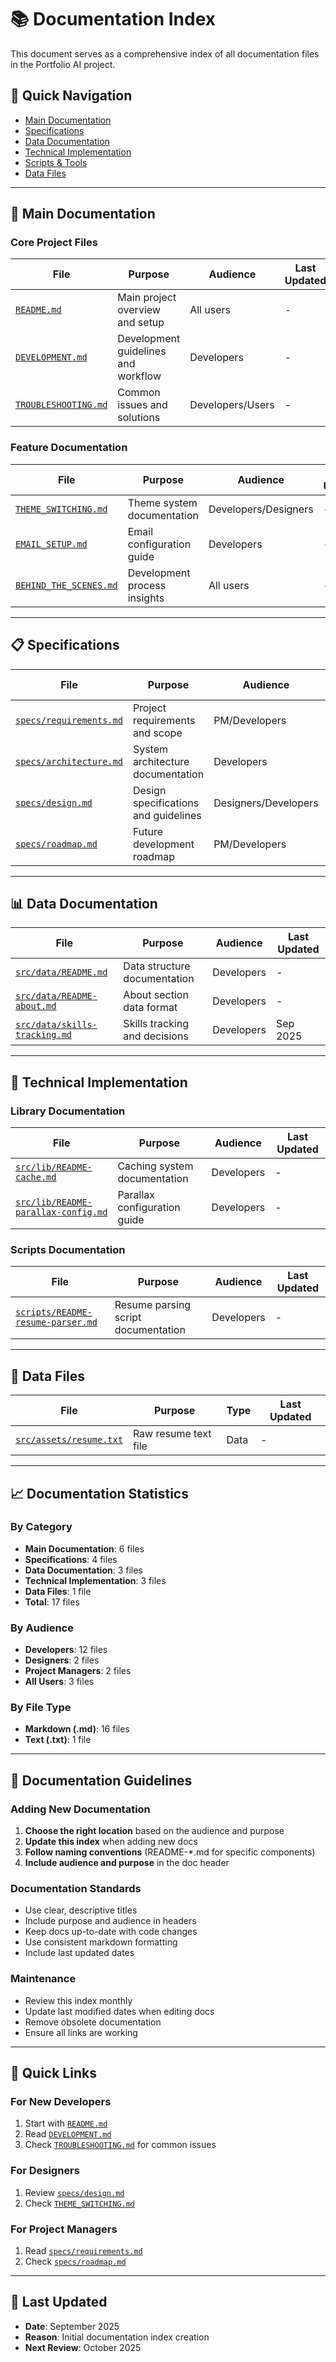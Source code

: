 # 📚 Documentation Index

This document serves as a comprehensive index of all documentation files in the Portfolio AI project.

## 🎯 Quick Navigation

- [Main Documentation](#main-documentation)
- [Specifications](#specifications)
- [Data Documentation](#data-documentation)
- [Technical Implementation](#technical-implementation)
- [Scripts & Tools](#scripts--tools)
- [Data Files](#data-files)

---

## 📖 Main Documentation

### Core Project Files

| File                                         | Purpose                             | Audience         | Last Updated |
| -------------------------------------------- | ----------------------------------- | ---------------- | ------------ |
| [`README.md`](./README.md)                   | Main project overview and setup     | All users        | -            |
| [`DEVELOPMENT.md`](./DEVELOPMENT.md)         | Development guidelines and workflow | Developers       | -            |
| [`TROUBLESHOOTING.md`](./TROUBLESHOOTING.md) | Common issues and solutions         | Developers/Users | -            |

### Feature Documentation

| File                                             | Purpose                      | Audience             | Last Updated |
| ------------------------------------------------ | ---------------------------- | -------------------- | ------------ |
| [`THEME_SWITCHING.md`](./THEME_SWITCHING.md)     | Theme system documentation   | Developers/Designers | -            |
| [`EMAIL_SETUP.md`](./EMAIL_SETUP.md)             | Email configuration guide    | Developers           | -            |
| [`BEHIND_THE_SCENES.md`](./BEHIND_THE_SCENES.md) | Development process insights | All users            | -            |

---

## 📋 Specifications

| File                                               | Purpose                              | Audience             | Last Updated |
| -------------------------------------------------- | ------------------------------------ | -------------------- | ------------ |
| [`specs/requirements.md`](./specs/requirements.md) | Project requirements and scope       | PM/Developers        | -            |
| [`specs/architecture.md`](./specs/architecture.md) | System architecture documentation    | Developers           | -            |
| [`specs/design.md`](./specs/design.md)             | Design specifications and guidelines | Designers/Developers | -            |
| [`specs/roadmap.md`](./specs/roadmap.md)           | Future development roadmap           | PM/Developers        | -            |

---

## 📊 Data Documentation

| File                                                           | Purpose                       | Audience   | Last Updated |
| -------------------------------------------------------------- | ----------------------------- | ---------- | ------------ |
| [`src/data/README.md`](./src/data/README.md)                   | Data structure documentation  | Developers | -            |
| [`src/data/README-about.md`](./src/data/README-about.md)       | About section data format     | Developers | -            |
| [`src/data/skills-tracking.md`](./src/data/skills-tracking.md) | Skills tracking and decisions | Developers | Sep 2025     |

---

## 🔧 Technical Implementation

### Library Documentation

| File                                                                       | Purpose                      | Audience   | Last Updated |
| -------------------------------------------------------------------------- | ---------------------------- | ---------- | ------------ |
| [`src/lib/README-cache.md`](./src/lib/README-cache.md)                     | Caching system documentation | Developers | -            |
| [`src/lib/README-parallax-config.md`](./src/lib/README-parallax-config.md) | Parallax configuration guide | Developers | -            |

### Scripts Documentation

| File                                                                   | Purpose                             | Audience   | Last Updated |
| ---------------------------------------------------------------------- | ----------------------------------- | ---------- | ------------ |
| [`scripts/README-resume-parser.md`](./scripts/README-resume-parser.md) | Resume parsing script documentation | Developers | -            |

---

## 📁 Data Files

| File                                               | Purpose              | Type | Last Updated |
| -------------------------------------------------- | -------------------- | ---- | ------------ |
| [`src/assets/resume.txt`](./src/assets/resume.txt) | Raw resume text file | Data | -            |

---

## 📈 Documentation Statistics

### By Category

- **Main Documentation**: 6 files
- **Specifications**: 4 files
- **Data Documentation**: 3 files
- **Technical Implementation**: 3 files
- **Data Files**: 1 file
- **Total**: 17 files

### By Audience

- **Developers**: 12 files
- **Designers**: 2 files
- **Project Managers**: 2 files
- **All Users**: 3 files

### By File Type

- **Markdown (.md)**: 16 files
- **Text (.txt)**: 1 file

---

## 🚀 Documentation Guidelines

### Adding New Documentation

1. **Choose the right location** based on the audience and purpose
2. **Update this index** when adding new docs
3. **Follow naming conventions** (README-\*.md for specific components)
4. **Include audience and purpose** in the doc header

### Documentation Standards

- Use clear, descriptive titles
- Include purpose and audience in headers
- Keep docs up-to-date with code changes
- Use consistent markdown formatting
- Include last updated dates

### Maintenance

- Review this index monthly
- Update last modified dates when editing docs
- Remove obsolete documentation
- Ensure all links are working

---

## 🔗 Quick Links

### For New Developers

1. Start with [`README.md`](./README.md)
2. Read [`DEVELOPMENT.md`](./DEVELOPMENT.md)
3. Check [`TROUBLESHOOTING.md`](./TROUBLESHOOTING.md) for common issues

### For Designers

1. Review [`specs/design.md`](./specs/design.md)
2. Check [`THEME_SWITCHING.md`](./THEME_SWITCHING.md)

### For Project Managers

1. Read [`specs/requirements.md`](./specs/requirements.md)
2. Check [`specs/roadmap.md`](./specs/roadmap.md)

---

## 📝 Last Updated

- **Date**: September 2025
- **Reason**: Initial documentation index creation
- **Next Review**: October 2025

